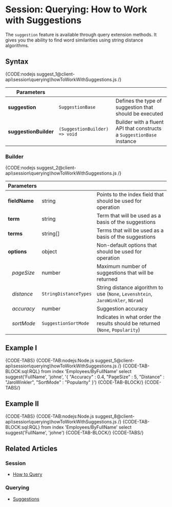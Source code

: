 # Session: Querying: How to Work with Suggestions

The `suggestion` feature is available through query extension methods. It gives you the ability to find word similarities using string distance algorithms.

## Syntax

{CODE:nodejs suggest_1@client-api\session\querying\howToWorkWithSuggestions.js /}

| Parameters | | |
| ------------- | ------------- | ----- |
| **suggestion** | `SuggestionBase`  | Defines the type of suggestion that should be executed |
| **suggestionBuilder** | `(SuggestionBuilder) => void` | Builder with a fluent API that constructs a `SuggestionBase` instance |

### Builder

{CODE:nodejs suggest_2@client-api\session\querying\howToWorkWithSuggestions.js /}

| Parameters | | |
| ------------- | ------------- | ----- |
| **fieldName** | string | Points to the index field that should be used for operation |
| **term** | string | Term that will be used as a basis of the suggestions |
| **terms** | string[] | Terms that will be used as a basis of the suggestions |
| **options** | object | Non-default options that should be used for operation |
| &nbsp;&nbsp;&nbsp;*pageSize* | number | Maximum number of suggestions that will be returned |
| &nbsp;&nbsp;&nbsp;*distance* | `StringDistanceTypes` | String distance algorithm to use (`None`, `Levenshtein`, `JaroWinkler`, `NGram`) |
| &nbsp;&nbsp;&nbsp;*accuracy* | number | Suggestion accuracy |
| &nbsp;&nbsp;&nbsp;*sortMode* | `SuggestionSortMode` | Indicates in what order the results should be returned (`None`, `Popularity`) |

## Example I

{CODE-TABS}
{CODE-TAB:nodejs:Node.js suggest_5@client-api\session\querying\howToWorkWithSuggestions.js /}
{CODE-TAB-BLOCK:sql:RQL}
from index 'Employees/ByFullName' 
select suggest('FullName', 'johne', '{ "Accuracy" : 0.4, "PageSize" : 5, "Distance" : "JaroWinkler", "SortMode" : "Popularity" }')
{CODE-TAB-BLOCK/}
{CODE-TABS/}

## Example II

{CODE-TABS}
{CODE-TAB:nodejs:Node.js suggest_8@client-api\session\querying\howToWorkWithSuggestions.js /}
{CODE-TAB-BLOCK:sql:RQL}
from index 'Employees/ByFullName' 
select suggest('FullName', 'johne')
{CODE-TAB-BLOCK/}
{CODE-TABS/}

## Related Articles

### Session

- [How to Query](../../../client-api/session/querying/how-to-query)

### Querying

- [Suggestions](../../../indexes/querying/suggestions)
